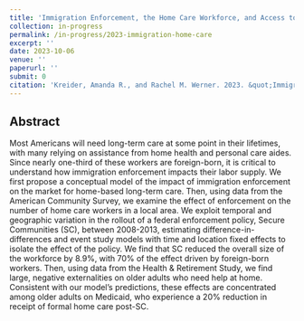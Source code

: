 ```yaml
---
title: 'Immigration Enforcement, the Home Care Workforce, and Access to Long-Term Care: Evidence from Secure Communities'
collection: in-progress
permalink: /in-progress/2023-immigration-home-care
excerpt: ''
date: 2023-10-06
venue: ''
paperurl: ''
submit: 0
citation: 'Kreider, Amanda R., and Rachel M. Werner. 2023. &quot;Immigration Enforcement, the Home Care Workforce, and Access to Long-Term Care: Evidence from Secure Communities.&quot; In preparation. University of Pennsylvania'
---
```

## Abstract
Most Americans will need long-term care at some point in their lifetimes, with many relying on assistance from home health and personal care aides. Since nearly one-third of these workers are foreign-born, it is critical to understand how immigration enforcement impacts their labor supply. We first propose a conceptual model of the impact of immigration enforcement on the market for home-based long-term care. Then, using data from the American Community Survey, we examine the effect of enforcement on the number of home care workers in a local area. We exploit temporal and geographic variation in the rollout of a federal enforcement policy, Secure Communities (SC), between 2008-2013, estimating difference-in-differences and event study models with time and location fixed effects to isolate the effect of the policy. We find that SC reduced the overall size of the workforce by 8.9%, with 70% of the effect driven by foreign-born workers. Then, using data from the Health & Retirement Study, we find large, negative externalities on older adults who need help at home. Consistent with our model’s predictions, these effects are concentrated among older adults on Medicaid, who experience a 20% reduction in receipt of formal home care post-SC.